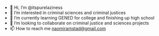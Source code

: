 - 👋 Hi, I’m @itspurelaziness
- 👀 I’m interested in criminal sciences and criminal justices
- 🌱 I’m currently learning GENED for college and finishing up high school
- 💞️ I’m looking to collaborate on criminal justice and sciences projects
- 📫 How to reach me naomiramstad@gmail.com

<!---
itspurelaziness/itspurelaziness is a ✨ special ✨ repository because its `README.md` (this file) appears on your GitHub profile.
You can click the Preview link to take a look at your changes.
--->
